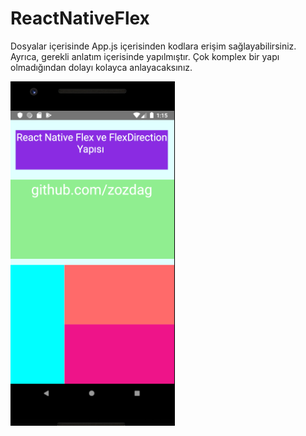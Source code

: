 # ReactNativeFlex
Dosyalar içerisinde App.js içerisinden kodlara erişim sağlayabilirsiniz. Ayrıca, gerekli anlatım içerisinde yapılmıştır. 
Çok komplex bir yapı olmadığından dolayı kolayca anlayacaksınız.

![alt text](https://raw.githubusercontent.com/zozdag/ReactNativeFlex/master/native.png)
